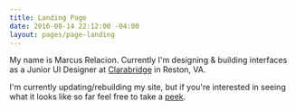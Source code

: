 ```yaml
---
title: Landing Page
date: 2016-08-14 22:12:00 -04:00
layout: pages/page-landing
---
```


My name is Marcus Relacion. Currently I'm designing & building interfaces as a Junior UI Designer at [Clarabridge](http://www.clarabridge.com/) in Reston, VA.

I'm currently updating/rebuilding my site, but if you're interested in seeing what it looks like so far feel free to take a [peek](http://www.marcusrelacion.com/home/).